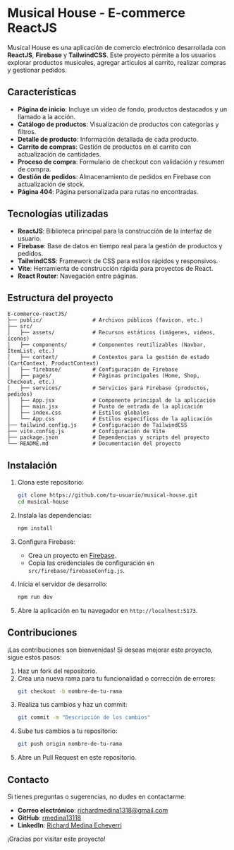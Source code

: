 # Musical House - E-commerce ReactJS

Musical House es una aplicación de comercio electrónico desarrollada con **ReactJS**, **Firebase** y **TailwindCSS**. Este proyecto permite a los usuarios explorar productos musicales, agregar artículos al carrito, realizar compras y gestionar pedidos.

## Características

- **Página de inicio**: Incluye un video de fondo, productos destacados y un llamado a la acción.
- **Catálogo de productos**: Visualización de productos con categorías y filtros.
- **Detalle de producto**: Información detallada de cada producto.
- **Carrito de compras**: Gestión de productos en el carrito con actualización de cantidades.
- **Proceso de compra**: Formulario de checkout con validación y resumen de compra.
- **Gestión de pedidos**: Almacenamiento de pedidos en Firebase con actualización de stock.
- **Página 404**: Página personalizada para rutas no encontradas.

## Tecnologías utilizadas

- **ReactJS**: Biblioteca principal para la construcción de la interfaz de usuario.
- **Firebase**: Base de datos en tiempo real para la gestión de productos y pedidos.
- **TailwindCSS**: Framework de CSS para estilos rápidos y responsivos.
- **Vite**: Herramienta de construcción rápida para proyectos de React.
- **React Router**: Navegación entre páginas.

## Estructura del proyecto

```
E-commerce-reactJS/
├── public/                # Archivos públicos (favicon, etc.)
├── src/
│   ├── assets/            # Recursos estáticos (imágenes, videos, íconos)
│   ├── components/        # Componentes reutilizables (Navbar, ItemList, etc.)
│   ├── context/           # Contextos para la gestión de estado (CartContext, ProductContext)
│   ├── firebase/          # Configuración de Firebase
│   ├── pages/             # Páginas principales (Home, Shop, Checkout, etc.)
│   ├── services/          # Servicios para Firebase (productos, pedidos)
│   ├── App.jsx            # Componente principal de la aplicación
│   ├── main.jsx           # Punto de entrada de la aplicación
│   ├── index.css          # Estilos globales
│   └── App.css            # Estilos específicos de la aplicación
├── tailwind.config.js     # Configuración de TailwindCSS
├── vite.config.js         # Configuración de Vite
├── package.json           # Dependencias y scripts del proyecto
└── README.md              # Documentación del proyecto
```

## Instalación

1. Clona este repositorio:
   ```bash
   git clone https://github.com/tu-usuario/musical-house.git
   cd musical-house
   ```

2. Instala las dependencias:
   ```bash
   npm install
   ```

3. Configura Firebase:
   - Crea un proyecto en [Firebase](https://firebase.google.com/).
   - Copia las credenciales de configuración en `src/firebase/firebaseConfig.js`.

4. Inicia el servidor de desarrollo:
   ```bash
   npm run dev
   ```

5. Abre la aplicación en tu navegador en `http://localhost:5173`.

## Contribuciones

¡Las contribuciones son bienvenidas! Si deseas mejorar este proyecto, sigue estos pasos:

1. Haz un fork del repositorio.
2. Crea una nueva rama para tu funcionalidad o corrección de errores:
    ```bash
    git checkout -b nombre-de-tu-rama
    ```
3. Realiza tus cambios y haz un commit:
    ```bash
    git commit -m "Descripción de los cambios"
    ```
4. Sube tus cambios a tu repositorio:
    ```bash
    git push origin nombre-de-tu-rama
    ```
5. Abre un Pull Request en este repositorio.


## Contacto

Si tienes preguntas o sugerencias, no dudes en contactarme:

- **Correo electrónico**: richardmedina1318@gmail.com
- **GitHub**: [rmedina13118](https://github.com/rmedina13118)
- **LinkedIn**: [Richard Medina Echeverri](https://www.linkedin.com/in/rich-code-web-developer/)


¡Gracias por visitar este proyecto!

